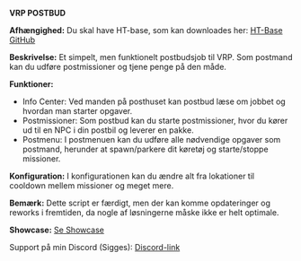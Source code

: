 **VRP POSTBUD**

**Afhængighed:**
Du skal have HT-base, som kan downloades her: [HT-Base GitHub](https://github.com/Just-Taco/HT-Base)

**Beskrivelse:**
Et simpelt, men funktionelt postbudsjob til VRP. Som postmand kan du udføre postmissioner og tjene penge på den måde.

**Funktioner:**
- Info Center: Ved manden på posthuset kan postbud læse om jobbet og hvordan man starter opgaver.
- Postmissioner: Som postbud kan du starte postmissioner, hvor du kører ud til en NPC i din postbil og leverer en pakke.
- Postmenu: I postmenuen kan du udføre alle nødvendige opgaver som postmand, herunder at spawn/parkere dit køretøj og starte/stoppe missioner.

**Konfiguration:**
I konfigurationen kan du ændre alt fra lokationer til cooldown mellem missioner og meget mere.

**Bemærk:** Dette script er færdigt, men der kan komme opdateringer og reworks i fremtiden, da nogle af løsningerne måske ikke er helt optimale.

**Showcase:**
[Se Showcase](https://streamable.com/jlskgj)

Support på min Discord (Sigges):
[Discord-link](https://discord.gg/ZBUjEppzGz)